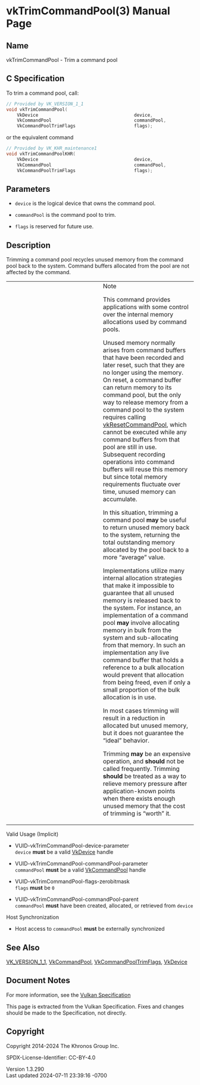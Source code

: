 # vkTrimCommandPool(3) Manual Page

## Name

vkTrimCommandPool - Trim a command pool



## <a href="#_c_specification" class="anchor"></a>C Specification

To trim a command pool, call:

``` c
// Provided by VK_VERSION_1_1
void vkTrimCommandPool(
    VkDevice                                    device,
    VkCommandPool                               commandPool,
    VkCommandPoolTrimFlags                      flags);
```

or the equivalent command

``` c
// Provided by VK_KHR_maintenance1
void vkTrimCommandPoolKHR(
    VkDevice                                    device,
    VkCommandPool                               commandPool,
    VkCommandPoolTrimFlags                      flags);
```

## <a href="#_parameters" class="anchor"></a>Parameters

- `device` is the logical device that owns the command pool.

- `commandPool` is the command pool to trim.

- `flags` is reserved for future use.

## <a href="#_description" class="anchor"></a>Description

Trimming a command pool recycles unused memory from the command pool
back to the system. Command buffers allocated from the pool are not
affected by the command.

<table>
<colgroup>
<col style="width: 50%" />
<col style="width: 50%" />
</colgroup>
<tbody>
<tr>
<td class="icon"><em></em></td>
<td class="content">Note
<p>This command provides applications with some control over the
internal memory allocations used by command pools.</p>
<p>Unused memory normally arises from command buffers that have been
recorded and later reset, such that they are no longer using the memory.
On reset, a command buffer can return memory to its command pool, but
the only way to release memory from a command pool to the system
requires calling <a
href="vkResetCommandPool.html">vkResetCommandPool</a>, which cannot be
executed while any command buffers from that pool are still in use.
Subsequent recording operations into command buffers will reuse this
memory but since total memory requirements fluctuate over time, unused
memory can accumulate.</p>
<p>In this situation, trimming a command pool <strong>may</strong> be
useful to return unused memory back to the system, returning the total
outstanding memory allocated by the pool back to a more “average”
value.</p>
<p>Implementations utilize many internal allocation strategies that make
it impossible to guarantee that all unused memory is released back to
the system. For instance, an implementation of a command pool
<strong>may</strong> involve allocating memory in bulk from the system
and sub-allocating from that memory. In such an implementation any live
command buffer that holds a reference to a bulk allocation would prevent
that allocation from being freed, even if only a small proportion of the
bulk allocation is in use.</p>
<p>In most cases trimming will result in a reduction in allocated but
unused memory, but it does not guarantee the “ideal” behavior.</p>
<p>Trimming <strong>may</strong> be an expensive operation, and
<strong>should</strong> not be called frequently. Trimming
<strong>should</strong> be treated as a way to relieve memory pressure
after application-known points when there exists enough unused memory
that the cost of trimming is “worth” it.</p></td>
</tr>
</tbody>
</table>

Valid Usage (Implicit)

- <a href="#VUID-vkTrimCommandPool-device-parameter"
  id="VUID-vkTrimCommandPool-device-parameter"></a>
  VUID-vkTrimCommandPool-device-parameter  
  `device` **must** be a valid [VkDevice](https://registry.khronos.org/vulkan/specs/1.3-extensions/man/html/VkDevice.html) handle

- <a href="#VUID-vkTrimCommandPool-commandPool-parameter"
  id="VUID-vkTrimCommandPool-commandPool-parameter"></a>
  VUID-vkTrimCommandPool-commandPool-parameter  
  `commandPool` **must** be a valid [VkCommandPool](https://registry.khronos.org/vulkan/specs/1.3-extensions/man/html/VkCommandPool.html)
  handle

- <a href="#VUID-vkTrimCommandPool-flags-zerobitmask"
  id="VUID-vkTrimCommandPool-flags-zerobitmask"></a>
  VUID-vkTrimCommandPool-flags-zerobitmask  
  `flags` **must** be `0`

- <a href="#VUID-vkTrimCommandPool-commandPool-parent"
  id="VUID-vkTrimCommandPool-commandPool-parent"></a>
  VUID-vkTrimCommandPool-commandPool-parent  
  `commandPool` **must** have been created, allocated, or retrieved from
  `device`

Host Synchronization

- Host access to `commandPool` **must** be externally synchronized

## <a href="#_see_also" class="anchor"></a>See Also

[VK_VERSION_1_1](https://registry.khronos.org/vulkan/specs/1.3-extensions/man/html/VK_VERSION_1_1.html),
[VkCommandPool](https://registry.khronos.org/vulkan/specs/1.3-extensions/man/html/VkCommandPool.html),
[VkCommandPoolTrimFlags](https://registry.khronos.org/vulkan/specs/1.3-extensions/man/html/VkCommandPoolTrimFlags.html),
[VkDevice](https://registry.khronos.org/vulkan/specs/1.3-extensions/man/html/VkDevice.html)

## <a href="#_document_notes" class="anchor"></a>Document Notes

For more information, see the <a
href="https://registry.khronos.org/vulkan/specs/1.3-extensions/html/vkspec.html#vkTrimCommandPool"
target="_blank" rel="noopener">Vulkan Specification</a>

This page is extracted from the Vulkan Specification. Fixes and changes
should be made to the Specification, not directly.

## <a href="#_copyright" class="anchor"></a>Copyright

Copyright 2014-2024 The Khronos Group Inc.

SPDX-License-Identifier: CC-BY-4.0

Version 1.3.290  
Last updated 2024-07-11 23:39:16 -0700
